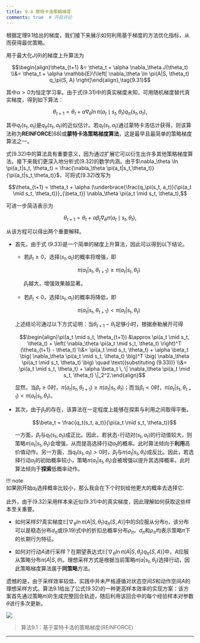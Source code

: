 ```yaml
---
title: 9.4 蒙特卡洛策略梯度
comments: true  # 开启评论
---
```

根据定理$9.1$给出的梯度，我们接下来展示如何利用基于梯度的方法优化指标，从而获得最优策略。

用于最大化$J(\theta)$的梯度上升算法为

$$\begin{align}\theta_{t+1} &= \theta_t + \alpha \nabla_\theta J(\theta_t) \\&= \theta_t + \alpha \mathbb{E}\!\left[ \nabla_\theta \ln \pi(A|S, \theta_t) q_\pi(S, A) \right]\end{align},\tag{9.31}$$

其中$\alpha >0$为恒定学习率。由于式$(9.31)$中的真实梯度未知，可用随机梯度替代真实梯度，得到如下算法：

$$\theta_{t+1} = \theta_t + \alpha \nabla_\theta \ln \pi(a_t \mid s_t, \theta_t) q_\pi(s_t, a_t),\tag{9.32}$$

其中$q_t(s_t, a_t)$是$q_\pi(s_t, a_t)$的近似估计。若$q_t(s_t, a_t)$通过蒙特卡洛估计获得，则该算法称为**REINFORCE**[68]或**蒙特卡洛策略梯度算法**，这是最早且最简单的策略梯度算法之一。

式$(9.32)$中的算法具有重要意义，因为通过扩展它可以衍生出许多其他策略梯度算法。接下来我们更深入地分析式$(9.32)$的数学内涵。由于$\nabla_\theta \ln \pi(a_t|s_t, \theta_t) = \frac{\nabla_\theta \pi(a_t|s_t,\theta_t)}{\pi(a_t|s_t,\theta_t)}$，可将式$(9.32)$改写为

$$\theta_{t+1} = \theta_t + \alpha (\underbrace{\frac{q_\pi(s_t, a_t)}{\pi(a_t \mid s_t, \theta_t)}}_{\beta_t}) \nabla_\theta \pi(a_t \mid s_t, \theta_t),$$

可进一步简洁表示为

$$\theta_{t+1} = \theta_t + \alpha \beta_t \nabla_\theta \pi(a_t \mid s_t, \theta_t),\tag{9.33}$$

从该方程可以得出两个重要解释。

- 首先，由于式 (9.33)是一个简单的梯度上升算法，因此可以得到以下结论。

    - 若$\beta_t \geq0$，选择$(s_t, a_t)$的概率将增强，即 
  
        $$\pi(a_t|s_t, \theta_{t+1}) \geq \pi(a_t|s_t, \theta_t)$$
        
        $\beta_t$越大，增强效果越显著。

    - 若$\beta_t <0$，选择$(s_t, a_t)$的概率将降低，即 
   
        $$\pi(a_t|s_t, \theta_{t+1}) < \pi(a_t|s_t, \theta_t)$$
        
    上述结论可通过以下方式证明：当$\theta_{t+1} - \theta_t$足够小时，根据泰勒展开可得

    $$\begin{align}\pi(a_t \mid s_t, \theta_{t+1}) &\approx \pi(a_t \mid s_t, \theta_t) + \left( \nabla_\theta \pi(a_t \mid s_t, \theta_t) \right)^T (\theta_{t+1} - \theta_t) \\&= \pi(a_t \mid s_t, \theta_t) + \alpha \beta_t \big( \nabla_\theta \pi(a_t \mid s_t, \theta_t) \big)^T \big( \nabla_\theta \pi(a_t \mid s_t, \theta_t) \big) \quad \text{(substituting (9.33))} \\&= \pi(a_t \mid s_t, \theta_t) + \alpha \beta_t \, \| \nabla_\theta \pi(a_t \mid s_t, \theta_t) \|_2^2.\end{align}$$

    显然，当$\beta_t \geq0$时，$\pi(a_t|s_t, \theta_{t+1}) \geq \pi(a_t|s_t, \theta_t)$；而当$\beta_t <0$时，$\pi(a_t|s_t, \theta_{t+1}) < \pi(a_t|s_t, \theta_t)$。

- 其次，由于$\beta_t$的存在，该算法在一定程度上能够在探索与利用之间取得平衡。
    
    $$\beta_t = \frac{q_t(s_t, a_t)}{\pi(a_t \mid s_t, \theta_t)}$$

    一方面，$\beta_t$与$q_t(s_t, a_t)$成正比。因此，若状态-行动对$(s_t, a_t)$的行动值较大，则策略$\pi(a_t|s_t, \theta_t)$会增强，从而提高选择行动$a_t$的概率。此时算法倾向于**利用**高价值动作。另一方面，当$q_t(s_t, a_t) >0$时，$\beta_t$与$\pi(a_t|s_t, \theta_t)$成反比。因此，若选择行动$a_t$的初始概率较小，策略$\pi(a_t|s_t, \theta_t)$会被增强以提升其选择概率。此时算法倾向于**探索**低概率动作。

!!! note    
    如果刚开始$a_t$选择概率比较小，那么我会在下个时刻给他更大的概率去选择它.

此外，由于$(9.32)$采用样本来近似$(9.31)$中的真实梯度，因此理解如何获取这些样本至关重要。

- 如何采样$S$?真实梯度$\mathbb{E}[\nabla_\theta \ln \pi(A|S, \theta_t)q_\pi(S, A)]$中的$S$应服从分布$\eta$，该分布可以是稳态分布$d_\pi$或$(9.19)$式中的折扣总概率分布$\rho_\pi$。$d_\pi$和$\rho_\pi$均表示策略$\pi$下的长期行为特征。

- 如何对行动$A$进行采样？在期望表达式$\mathbb{E}[\nabla_\theta \ln \pi(A|S, \theta_t) q_\pi(S, A)]$中，$A$应服从策略分布$\pi(A|S, \theta)$。理想采样方式是根据当前策略$\pi(a|s_t, \theta_t)$选择行动，因此策略梯度算法属于**同策略**方法。

遗憾的是，由于采样效率较低，实践中并未严格遵循对状态空间$S$和动作空间$A$的理想采样方式。算法$9.1$给出了公式$(9.32)$的一种更高样本效率的实现方案：该方案首先通过策略$\pi(\theta)$生成完整回合轨迹，随后利用该回合中的每个经验样本对参数$\theta$进行多次更新。

 ![](../img/09/4.png)

 > 算法$9.1$：基于蒙特卡洛的策略梯度(REINFORCE)

---